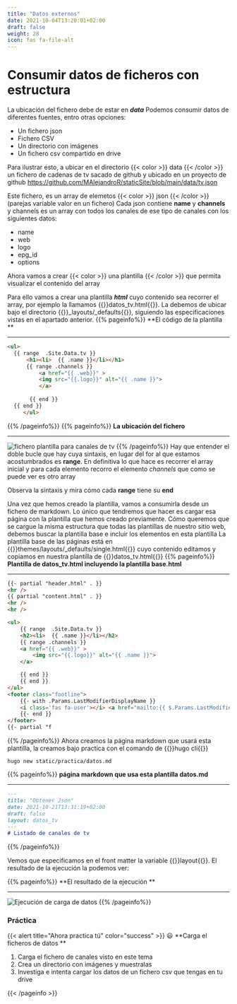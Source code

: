 ```yaml
---
title: "Datos externos"
date: 2021-10-04T13:20:01+02:00
draft: false
weight: 28
icon: fas fa-file-alt
---
```


# Consumir datos de ficheros con estructura

La ubicación del fichero debe de estar en ***data***
Podemos consumir datos de diferentes fuentes, entro otras opciones:
* Un fichero json
* Fichero CSV
* Un directorio con imágenes 
* Un fichero csv compartido en drive

Para ilustrar esto, a ubicar en el directorio {{< color >}} data {{< /color >}} un fichero de cadenas de tv sacado de github y ubicado en un proyecto de github
 https://github.com/MAlejandroR/staticSite/blob/main/data/tv.json


Este fichero, es un array de elemetos {{< color >}} json {{< /color >}} (parejas variable valor en un fichero)
Cada json contiene **name** y **channels** y channels es un array con todos los canales de ese tipo de canales con los siguientes datos:
 * name
 * web
 * logo
 * epg_id
 * options

 Ahora vamos a crear {{< color >}} una plantilla {{< /color >}} que permita visualizar el contenido del array

 Para ello vamos a crear una plantilla ***html*** cuyo contenido sea recorrer el array, por ejemplo la llamamos {{<color>}}datos_tv.html{{</color>}}. La debemos de ubicar bajo el directorio {{<color>}}_layouts/_defaults{{</color>}}, siguiendo las especificaciones vistas en el apartado anterior.
{{% pageinfo%}}
 **El código de la plantilla **
 ***
  ```html
 <ul>
    {{ range  .Site.Data.tv }}
        <h1><li>  {{ .name }}</li></h1>
        {{ range .channels }}
            <a href="{{ .web}}" >
            <img src="{{.logo}}" alt="{{ .name }}">
            </a>
   
         {{ end }}
    {{ end }}
       </ul>
 ```
{{% /pageinfo%}}
{{% pageinfo%}}
 **La ubicación del fichero**
 ***
 ![fichero plantilla para canales de tv](/images/relearn/plantillas/plantilla_tv.png)
{{% /pageinfo%}}
 Hay que entender el doble bucle que hay cuya sintaxis, en lugar del for al que estamos acostumbrados es **range**.
En definitiva lo que hace es recorrer el array inicial y para cada elemento recorro el elemento *channels* que como se puede ver es otro array

Observa la sintaxis y mira cómo cada **range** tiene su **end**

Una vez que hemos creado la plantilla, vamos a consumirla desde un fichero de markdown.
Lo único que tendremos que hacer es cargar esa página con la plantilla que hemos creado previamente.
Cómo queremos que se cargue la misma estructura que todas las plantillas de nuestro sitio web, debemos buscar la plantilla base e incluir los elementos en esta plantilla
La plantilla base de las páginas está en {{<color>}}themes/layouts/_defaults/single.html{{</color>}} cuyo contenido editamos y copiamos en nuestra plantilla de {{<color>}}datos_tv.html{{</color>}}
{{% pageinfo%}}
 **Plantilla de datos_tv.html incluyendo la plantilla base.html**
 ***
```html
{{- partial "header.html" . }}
<hr />
{{ partial "content.html" . }}
<hr />
<hr />

<ul>
    {{ range  .Site.Data.tv }}
    <h2><li>  {{ .name }}</li></h2>
    {{ range .channels }}
    <a href="{{ .web}}" >
        <img src="{{.logo}}" alt="{{ .name }}">
    </a>

    {{ end }}
    {{ end }}
</ul>
<footer class="footline">
    {{- with .Params.LastModifierDisplayName }}
    <i class='fas fa-user'></i> <a href="mailto:{{ $.Params.LastModifierEmail }}">{{ . }}</a> {{ with $.Date }} <i class='fas fa-calendar'></i> {{ .Format "02/01/2006" }}{{ end }}
    {{- end }}
</footer>
{{- partial "f
```
{{% /pageinfo%}}
Ahora creamos la página markdown que usará esta plantilla, la creamos bajo practica con el comando de {{<color>}}hugo cli{{</color>}}
```shell
hugo new static/practica/datos.md
```
{{% pageinfo%}}
 **página markdown que usa esta plantilla datos.md**
 ***
 ```markdown
---
title: "Obtener Json"
date: 2021-10-21T13:31:19+02:00
draft: false
layout: datos_tv
---
# Listado de canales de tv
```
{{% /pageinfo%}}

Vemos que especificamos en el front matter la variable {{<color>}}layout{{</color>}}. El resultado de la ejecución la podemos ver:

{{% pageinfo%}}
 **El resultado de la ejecución **
 ***
 ![Ejecución de carga de datos](/images/relearn/plantillas/canales_tv.png)
{{% /pageinfo%}}

### Práctica
{{< alert title="Ahora practica tú" color="success" >}}
:smiley:
**Carga el ficheros de datos **

1. Carga el fichero de canales visto en este tema
2. Crea un directorio con imágenes y muestralas
3. Investiga e intenta cargar los datos de un fichero csv que tengas en tu drive   

{{< /pageinfo >}}

















